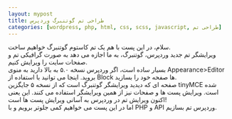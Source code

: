 ```yaml
---
layout: mypost
title: طراحی تم گوتنبرگ وردپرس
categories: [wordpress, php, html, css, scss, javascript, طراحی تم]
---
```


سلام، در این پست با هم یک تم کاستوم گوتنبرگ خواهیم ساخت.<br/>
ویرایشگر تم جدید وردپرس، گوتنبرگ، به ما اجازه می دهد به صورت گرافیکی تم و صفحات سایت را ویرایش کنیم.<br/>
بسیار ساده است، اگر وردپرس نسخه ۵.۰ به بالا دارید به منوی Appearance>Editor بروید. اینجا می توانید با استفاده از Block ها صفحه خود را بسازید. <br/>
صفحه ای که دیدید ویرایشگر گوتنبرگ است که از نسخه ۵ جایگزین tinyMCE شده است. ویرایش پست ها و صفحات نیز از همین ویرایشگر استفاده می کنند. این یعنی اکنون ویرایش تم در وردپرس به آسانی ویرایش پست ها است!<br/>
اما در این پست می خواهیم کمی جلوتر برویم و با PHP و API وردپرس تم بسازیم.<br/><br/>



